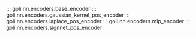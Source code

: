 ::: goli.nn.encoders.base_encoder
::: goli.nn.encoders.gaussian_kernel_pos_encoder
::: goli.nn.encoders.laplace_pos_encoder
::: goli.nn.encoders.mlp_encoder
::: goli.nn.encoders.signnet_pos_encoder